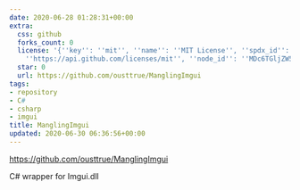 ```yaml
---
date: 2020-06-28 01:28:31+00:00
extra:
  css: github
  forks_count: 0
  license: '{''key'': ''mit'', ''name'': ''MIT License'', ''spdx_id'': ''MIT'', ''url'':
    ''https://api.github.com/licenses/mit'', ''node_id'': ''MDc6TGljZW5zZTEz''}'
  star: 0
  url: https://github.com/ousttrue/ManglingImgui
tags:
- repository
- C#
- csharp
- imgui
title: ManglingImgui
updated: 2020-06-30 06:36:56+00:00
---
```


<https://github.com/ousttrue/ManglingImgui>

C# wrapper for Imgui.dll
